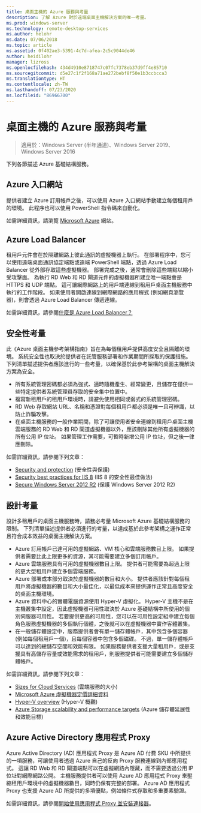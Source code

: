 ```yaml
---
title: 桌面主機的 Azure 服務與考量
description: 了解 Azure 對於遠端桌面主機解決方案的唯一考量。
ms.prod: windows-server
ms.technology: remote-desktop-services
ms.author: helohr
ms.date: 07/06/2018
ms.topic: article
ms.assetid: 0f402ae3-5391-4c7d-afea-2c5c9044de46
author: heidilohr
manager: lizross
ms.openlocfilehash: 434d4910e8718747c07fc7378eb37d9ff4e85710
ms.sourcegitcommit: d5e27c1f2f168a71ae272bebf8f50e1b3ccbcca3
ms.translationtype: HT
ms.contentlocale: zh-TW
ms.lasthandoff: 07/23/2020
ms.locfileid: "86966700"
---
```

# <a name="azure-services-and-considerations-for-desktop-hosting"></a>桌面主機的 Azure 服務與考量

>適用於：Windows Server (半年通道)、Windows Server 2019、Windows Server 2016

下列各節描述 Azure 基礎結構服務。
  
## <a name="azure-portal"></a>Azure 入口網站

提供者建立 Azure 訂用帳戶之後，可以使用 Azure 入口網站手動建立每個租用戶的環境。 此程序也可以使用 PowerShell 指令碼來自動化。  

如需詳細資訊，請瀏覽 [Microsoft Azure](https://www.azure.microsoft.com) 網站。
  
## <a name="azure-load-balancer"></a>Azure Load Balancer

租用戶元件會在於隔離網路上彼此通訊的虛擬機器上執行。 在部署程序中，您可以使用遠端桌面通訊協定端點或遠端 PowerShell 端點，透過 Azure Load Balancer 從外部存取這些虛擬機器。 部署完成之後，通常會刪除這些端點以縮小受攻擊面。 為執行 RD Web 和 RD 閘道元件的虛擬機器所建立唯一端點會是 HTTPS 和 UDP 端點。 這可讓網際網路上的用戶端連線到租用戶桌面主機服務中執行的工作階段。 如果使用者開啟連線到網際網路的應用程式 (例如網頁瀏覽器)，則會透過 Azure Load Balancer 傳遞連線。  
  
如需詳細資訊，請參閱[什麼是 Azure Load Balancer？](/azure/load-balancer/load-balancer-overview)
  
## <a name="security-considerations"></a>安全性考量

此《Azure 桌面主機參考架構指南》旨在為每個租用戶提供高度安全且隔離的環境。 系統安全性也取決於提供者在託管服務部署和作業期間所採取的保護措施。 下列清單描述提供者應該進行的一些考量，以確保基於此參考架構的桌面主機解決方案為安全。

- 所有系統管理密碼都必須為強式、適時隨機產生、經常變更，且儲存在僅供一些特定提供者系統管理員存取的安全集中位置中。  
- 複寫新租用戶的租用戶環境時，請避免使用相同或弱式的系統管理密碼。
- RD Web 存取網站 URL、名稱和憑證對每個租用戶都必須是唯一且可辨識，以防止詐騙攻擊。  
- 在桌面主機服務的一般作業期間，除了可讓使用者安全連線到租用戶桌面主機雲端服務的 RD Web 和 RD 閘道虛擬機器以外，應該刪除其他所有虛擬機器的所有公用 IP 位址。 如果管理工作需要，可暫時新增公用 IP 位址，但之後一律應刪除。  
  
如需詳細資訊，請參閱下列文章：

- [Security and protection](/previous-versions/windows/it-pro/windows-server-2012-r2-and-2012/hh831778(v=ws.11)) (安全性與保護)  
- [Security best practices for IIS 8](/previous-versions/windows/it-pro/windows-server-2012-r2-and-2012/jj635855(v=ws.11)) (IIS 8 的安全性最佳做法)  
- [Secure Windows Server 2012 R2](/previous-versions/windows/it-pro/windows-server-2012-r2-and-2012/hh831360(v=ws.11)) (保護 Windows Server 2012 R2)  
  
## <a name="design-considerations"></a>設計考量

設計多租用戶的桌面主機服務時，請務必考量 Microsoft Azure 基礎結構服務的限制。 下列清單描述提供者必須進行的考量，以達成基於此參考架構之運作正常且符合成本效益的桌面主機解決方案。  
  
- Azure 訂用帳戶已達可用的虛擬網路、VM 核心和雲端服務數目上限。 如果提供者需要比此上限更多的資源，其可能需要建立多個訂用帳戶。
- Azure 雲端服務具有可用的虛擬機器數目上限。 提供者可能需要為超過上限的更大型租用戶建立多個雲端服務。  
- Azure 部署成本部分取決於虛擬機器的數目和大小。 提供者應該針對每個租用戶將虛擬機器的數目和大小最佳化，以最低成本來提供運作正常且高度安全的桌面主機環境。  
- Azure 資料中心的實體電腦資源使用 Hyper-V 虛擬化。 Hyper-V 主機不是在主機叢集中設定，因此虛擬機器可用性取決於 Azure 基礎結構中所使用的個別伺服器可用性。 若要提供更高的可用性，您可以在可用性設定組中建立每個角色服務虛擬機器的多個執行個體，之後就可以在虛擬機器中實作客體叢集。  
- 在一般儲存體設定中，服務提供者會有單一儲存體帳戶，其中包含多個容器 (例如每個租用戶一個)，且每個容器中包含多個磁碟。 不過，單一儲存體帳戶可以達到的總儲存空間和效能有限。 如果服務提供者支援大量租用戶，或是支援具有高儲存容量或效能需求的租用戶，則服務提供者可能需要建立多個儲存體帳戶。  
  
如需詳細資訊，請參閱下列文章：

- [Sizes for Cloud Services](/azure/cloud-services/cloud-services-sizes-specs) (雲端服務的大小)  
- [Microsoft Azure 虛擬機器定價詳細資料](https://azure.microsoft.com/pricing/details/virtual-machines/)  
- [Hyper-V overview](/previous-versions/windows/it-pro/windows-server-2012-r2-and-2012/hh831531(v=ws.11)) (Hyper-V 概觀)  
- [Azure Storage scalability and performance targets](/azure/storage/common/storage-scalability-targets) (Azure 儲存體延展性和效能目標)  

## <a name="azure-active-directory-application-proxy"></a>Azure Active Directory 應用程式 Proxy

Azure Active Directory (AD) 應用程式 Proxy 是 Azure AD 付費 SKU 中所提供的一項服務，可讓使用者透過 Azure 自己的反向 Proxy 服務連線到內部應用程式。 這讓 RD Web 和 RD 閘道端點可以在虛擬網路內隱藏，而不需要透過公用 IP 位址對網際網路公開。 主機服務提供者可以使用 Azure AD 應用程式 Proxy 來壓縮租用戶環境中的虛擬機器數目，同時仍保有完整的部署。 Azure AD 應用程式 Proxy 也支援 Azure AD 所提供的多項優點，例如條件式存取和多重要素驗證。

如需詳細資訊，請參閱[開始使用應用程式 Proxy 並安裝連接器](/azure/active-directory/manage-apps/application-proxy-enable)。
